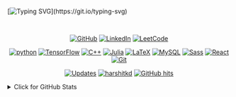 ###

[![Typing SVG](https://readme-typing-svg.herokuapp.com?color=%23000000&size=40&center=true&vCenter=true&width=1300&height=100&lines=Salut%2C+I'm+Harshit+Dave.;Nice+to+meet+you.)](https://git.io/typing-svg)

</br>

<p align="center">
    <a href="https://github.com/harshitkd" target="_blank"><img alt="GitHub" src="https://img.shields.io/badge/-@harshitkd-181717?style=flat-square&logo=GitHub&logoColor=white"></a>
    <a href="https://www.linkedin.com/in/harshit-dave/" target="_blank"><img alt="LinkedIn" src="https://img.shields.io/badge/-LinkedIn-0077B5?style=flat-square&logo=Linkedin&logoColor=white"></a>
    <a href="https://leetcode.com/harshit_dave/" target="_blank"><img alt="LeetCode" src="https://img.shields.io/badge/-Leetcode-F0E68C?style=flat-square&logo=LeetCode&logoColor=black"></a>
</p>

<p align="center">
    <a href="#" target="_blank"><img alt="python" src="https://img.shields.io/badge/-python-3776AB?style=flat-square&logo=Python&logoColor=white"></a>
    <a href="#" target="_blank"><img alt="TensorFlow" src="https://img.shields.io/badge/-TensorFlow-FF8C00?style=flat-square&logo=TensorFLow&logoColor=white"></a>
    <a href="#" target="_blank"><img alt="C++" src="https://img.shields.io/badge/-C%2B%2B-00599C?style=flat-square&logo=C%2B%2B&logoColor=white"></a>
    <a href="#" target="_blank"><img alt="Julia" src="https://img.shields.io/badge/-Julia-DC143C?style=flat-square&logo=Julia&logoColor=white"></a>
    <a href="#" target="_blank"><img alt="LaTeX" src="https://img.shields.io/badge/-Django-006400?style=flat-square&logo=Django&logoColor=white"></a>
    <a href="#" target="_blank"><img alt="MySQL" src="https://img.shields.io/badge/-MySQL-0076A8?style=flat-square&logo=MySQL&logoColor=white"></a>
    <a href="#" target="_blank"><img alt="Sass" src="https://img.shields.io/badge/-Sass-FF1493?style=flat-square&logo=Sass&logoColor=white"></a>
    <a href="#" target="_blank"><img alt="React" src="https://img.shields.io/badge/-React-00599C?style=flat-square&logo=React&logoColor=white"></a>
    <a href="#" target="_blank"><img alt="Git" src="https://img.shields.io/badge/-Git-FF8C00?style=flat-square&logo=git&logoColor=white"></a>
</p>

<p align="center">
    <a href="https://github.com/harshitkd?tab=followers" target="_blank"><img alt="Updates" src="https://img.shields.io/badge/--000000?style=flat-square&logo=RSS&logoColor=white"></a>
    <a href="https://github.com/harshitkd" target="_blank"><img alt="harshitkd" src="https://badges.pufler.dev/visits/harshitkd/harshitkd?logo=GitHub&label=visits&color=success&logoColor=white&style=flat-square"/></a>
    <!--<a href="https://github.com/harshitkd" target="_blank"><img alt="profile hits" src="https://img.shields.io/jsdelivr/gh/hw/alwinw/alwinw?label=hits&style=flat-square"></a>-->
    <a href="https://github.com/harshitkd/harshitkd" target="_blank"><img alt="GitHub hits" src="https://img.shields.io/github/last-commit/harshitkd/harshitkd?label=profile%20updated&style=flat-square"></a>
</p>

<details>
<summary>Click for GitHub Stats</summary>
<p align="center">
    <img alt = "GitHub Stats" src="https://github-readme-stats.vercel.app/api?username=harshitkd&show_icons=true&hide=issues&icon_color=000000&hide_border=true&title_color=5391FE&text_color=555">
    <br>
    <img alt = "Top Language" src="https://github-readme-stats.vercel.app/api/top-langs/?username=harshitkd&hide=html,javascript,CSS,&hide_border=true&title_color=5391FE&text_color=555"
</p>
</details>
